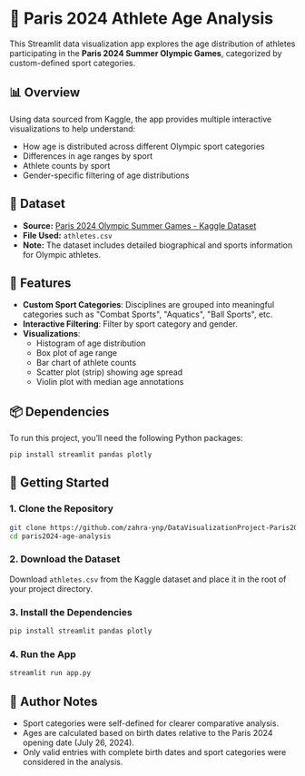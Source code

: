 # 🏅 Paris 2024 Athlete Age Analysis

This Streamlit data visualization app explores the age distribution of athletes participating in the **Paris 2024 Summer Olympic Games**, categorized by custom-defined sport categories.

## 📊 Overview

Using data sourced from Kaggle, the app provides multiple interactive visualizations to help understand:

- How age is distributed across different Olympic sport categories
- Differences in age ranges by sport
- Athlete counts by sport
- Gender-specific filtering of age distributions

## 📁 Dataset

- **Source:** [Paris 2024 Olympic Summer Games - Kaggle Dataset](https://www.kaggle.com/datasets/piterfm/paris-2024-olympic-summer-games)
- **File Used:** `athletes.csv`
- **Note:** The dataset includes detailed biographical and sports information for Olympic athletes.

## 📌 Features

- **Custom Sport Categories**: Disciplines are grouped into meaningful categories such as "Combat Sports", "Aquatics", "Ball Sports", etc.
- **Interactive Filtering**: Filter by sport category and gender.
- **Visualizations**:
  - Histogram of age distribution
  - Box plot of age range
  - Bar chart of athlete counts
  - Scatter plot (strip) showing age spread
  - Violin plot with median age annotations

## 📦 Dependencies

To run this project, you’ll need the following Python packages:

```bash
pip install streamlit pandas plotly
```

## 🚀 Getting Started

### 1. Clone the Repository

```bash
git clone https://github.com/zahra-ynp/DataVisualizationProject-Paris2024Olympic.git
cd paris2024-age-analysis
```

### 2. Download the Dataset

Download `athletes.csv` from the Kaggle dataset and place it in the root of your project directory.

### 3. Install the Dependencies

```bash
pip install streamlit pandas plotly
```

### 4. Run the App

```bash
streamlit run app.py
```

## 🧠 Author Notes

- Sport categories were self-defined for clearer comparative analysis.
- Ages are calculated based on birth dates relative to the Paris 2024 opening date (July 26, 2024).
- Only valid entries with complete birth dates and sport categories were considered in the analysis.
